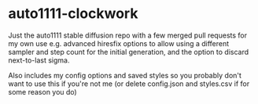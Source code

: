 # auto1111-clockwork
Just the auto1111 stable diffusion repo with a few merged pull requests for my own use e.g. advanced hiresfix options to allow using a different sampler and step count for the initial generation, and the option to discard next-to-last sigma.

Also includes my config options and saved styles so you probably don't want to use this if you're not me (or delete config.json and styles.csv if for some reason you do)
